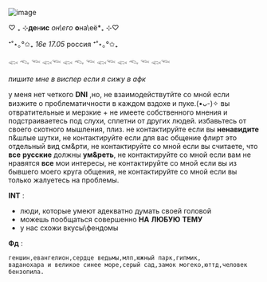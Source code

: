 ![image](https://github.com/dionisiysmeek/dionisiysmeek/assets/126335442/26045381-64f6-45a7-b316-1fcf1438a2ee)


  ♡ ︎₊ ⊹**де**н**ис**  *он\его* **о**на\её*₊ ⊹♡ ︎
 
   ⁺˚⋆｡°✩₊ *16е* *17.05* россия ⁺˚⋆｡°✩₊

  𓆟 𓆞 𓆝 𓆟𓆝 𓆟 𓆞 𓆝 𓆟𓆝 𓆟 𓆞 𓆝 𓆟𓆝 

*пишите мне в виспер если я сижу в афк* 


  у меня нет четкого **DNI** ,но, не взаимодействутйте со мной если визжите о проблематичности в каждом вздохе и пуке.(•ᴗ-)✧ 
  вы отвратительные и мерзкие + не имеете собственного мнения и подстраиваетесь под слухи, сплетни от других людей. избавьтесь от своего скотного мышления, плиз.
  не контактируйте если вы **ненавидите** п&шлые шутки,
  не контактируйте если для вас общение флирт это отдельный вид см&рти,
  не контактируйте со мной если вы считаете, что **все** **русские** должны **ум&реть**,
  не контактируйте со мной если вам не нравятся **все** мои интересы,
  не контактируйте со мной если вы из бывшего моего круга общения,
  не контактируйте со мной если вы только жалуетесь на проблемы.

  **INT** :

  - люди, которые умеют адекватно думать своей головой
  - можешь пообщаться совершенно **НА** **ЛЮБУЮ** **ТЕМУ**
  - у нас схожи вкусы\фендомы

   **Фд** :

    геншин,евангелион,сердце ведьмы,млп,южный парк,гипмик,
    ваданохара и великое синее море,серый сад,замок могеко,юттд,человек бензопила.

